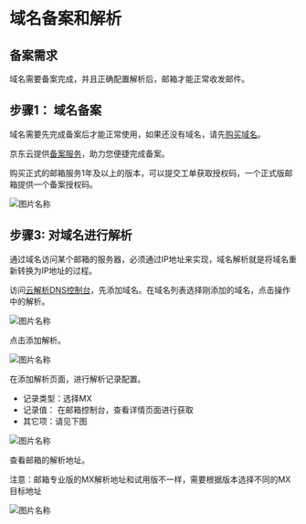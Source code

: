 # 域名备案和解析


## 备案需求
域名需要备案完成，并且正确配置解析后，邮箱才能正常收发邮件。



## 步骤1： 域名备案

域名需要先完成备案后才能正常使用，如果还没有域名，请先[购买域名](https://net.jdcloud.com)。

京东云提供[备案服务](https://record-console.jdcloud.com)，助力您便捷完成备案。

购买正式的邮箱服务1年及以上的版本，可以提交工单获取授权码，一个正式版邮箱提供一个备案授权码。


![图片名称](https://img1.jcloudcs.com/image/docs/site-21.png)




## 步骤3: 对域名进行解析

通过域名访问某个邮箱的服务器，必须通过IP地址来实现，域名解析就是将域名重新转换为IP地址的过程。

访问[云解析DNS控制台](https://dns-console.jdcloud.com/list)，先添加域名。在域名列表选择刚添加的域名，点击操作中的解析。

![图片名称](https://img1.jcloudcs.com/image/docs/site0324-2.png)


点击添加解析。

![图片名称](https://img1.jcloudcs.com/image/docs/site0324-3.png)

在添加解析页面，进行解析记录配置。

- 记录类型：选择MX
- 记录值： 在邮箱控制台，查看详情页面进行获取
- 其它项：请见下图

![图片名称]()


查看邮箱的解析地址。

注意：邮箱专业版的MX解析地址和试用版不一样，需要根据版本选择不同的MX目标地址

![图片名称]()







